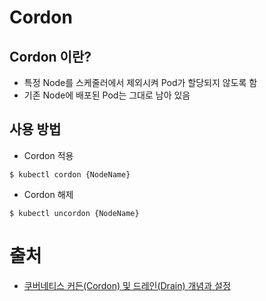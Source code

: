 # Cordon


## Cordon 이란?
- 특정 Node를 스케줄러에서 제외시켜 Pod가 할당되지 않도록 함
- 기존 Node에 배포된 Pod는 그대로 남아 있음


## 사용 방법
- Cordon 적용
```
$ kubectl cordon {NodeName}
```

- Cordon 해제
```
$ kubectl uncordon {NodeName}
```


# 출처
- [쿠버네티스 커든(Cordon) 및 드레인(Drain) 개념과 설정](https://velog.io/@_zero_/%EC%BF%A0%EB%B2%84%EB%84%A4%ED%8B%B0%EC%8A%A4-%EC%BB%A4%EB%93%A0Cordon-%EB%B0%8F-%EB%93%9C%EB%A0%88%EC%9D%B8Drain-%EA%B0%9C%EB%85%90%EA%B3%BC-%EC%84%A4%EC%A0%95)